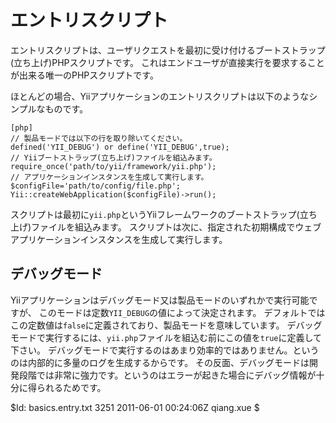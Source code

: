 エントリスクリプト
============

エントリスクリプトは、ユーザリクエストを最初に受け付けるブートストラップ(立ち上げ)PHPスクリプトです。
これはエンドユーザが直接実行を要求することが出来る唯一のPHPスクリプトです。

ほとんどの場合、Yiiアプリケーションのエントリスクリプトは以下のようなシンプルなものです。

~~~
[php]
// 製品モードでは以下の行を取り除いてください。
defined('YII_DEBUG') or define('YII_DEBUG',true);
// Yiiブートストラップ(立ち上げ)ファイルを組込みます。
require_once('path/to/yii/framework/yii.php');
// アプリケーションインスタンスを生成して実行します。
$configFile='path/to/config/file.php';
Yii::createWebApplication($configFile)->run();
~~~

スクリプトは最初に`yii.php`というYiiフレームワークのブートストラップ(立ち上げ)ファイルを組込みます。
スクリプトは次に、指定された初期構成でウェブアプリケーションインスタンスを生成して実行します。

デバッグモード
----------

Yiiアプリケーションはデバッグモード又は製品モードのいずれかで実行可能ですが、
このモードは定数`YII_DEBUG`の値によって決定されます。
デフォルトではこの定数値は`false`に定義されており、製品モードを意味しています。
デバッグモードで実行するには、`yii.php`ファイルを組込む前にこの値を`true`に定義して下さい。
デバッグモードで実行するのはあまり効率的ではありません。というのは内部的に多量のログを生成するからです。
その反面、デバッグモードは開発段階では非常に強力です。というのはエラーが起きた場合にデバッグ情報が十分に得られるためです。

<div class="revision">$Id: basics.entry.txt 3251 2011-06-01 00:24:06Z qiang.xue $</div>
